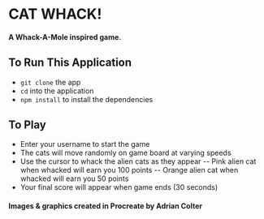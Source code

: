 # CAT WHACK!

#### A Whack-A-Mole inspired game.

## To Run This Application

- `git clone` the app
- `cd` into the application
- `npm install` to install the dependencies

## To Play

- Enter your username to start the game
- The cats will move randomly on game board at varying speeds
- Use the cursor to whack the alien cats as they appear
-- Pink alien cat when whacked will earn you 100 points
-- Orange alien cat when whacked will earn you 50 points
- Your final score will appear when game ends (30 seconds)

#### Images & graphics created in Procreate by Adrian Colter

